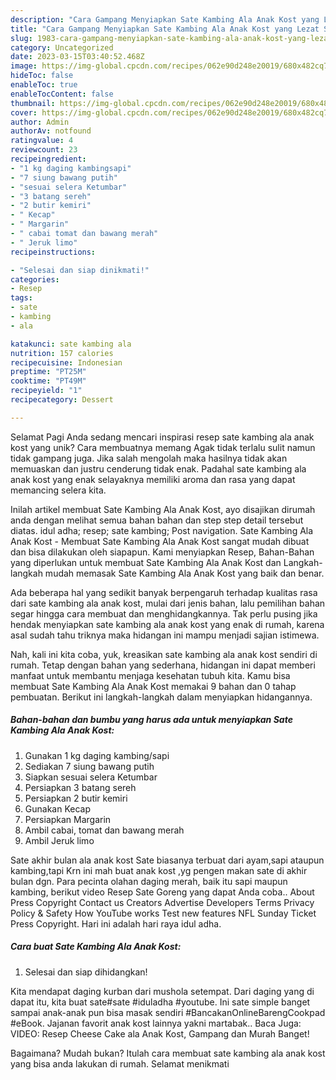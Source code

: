 ```yaml
---
description: "Cara Gampang Menyiapkan Sate Kambing Ala Anak Kost yang Lezat Sekali, Lezat"
title: "Cara Gampang Menyiapkan Sate Kambing Ala Anak Kost yang Lezat Sekali, Lezat"
slug: 1983-cara-gampang-menyiapkan-sate-kambing-ala-anak-kost-yang-lezat-sekali-lezat
category: Uncategorized
date: 2023-03-15T03:40:52.468Z
image: https://img-global.cpcdn.com/recipes/062e90d248e20019/680x482cq70/sate-kambing-ala-anak-kost-foto-resep-utama.jpg
hideToc: false
enableToc: true
enableTocContent: false
thumbnail: https://img-global.cpcdn.com/recipes/062e90d248e20019/680x482cq70/sate-kambing-ala-anak-kost-foto-resep-utama.jpg
cover: https://img-global.cpcdn.com/recipes/062e90d248e20019/680x482cq70/sate-kambing-ala-anak-kost-foto-resep-utama.jpg
author: Admin
authorAv: notfound
ratingvalue: 4
reviewcount: 23
recipeingredient:
- "1 kg daging kambingsapi"
- "7 siung bawang putih"
- "sesuai selera Ketumbar"
- "3 batang sereh"
- "2 butir kemiri"
- " Kecap"
- " Margarin"
- " cabai tomat dan bawang merah"
- " Jeruk limo"
recipeinstructions:

- "Selesai dan siap dinikmati!"
categories:
- Resep
tags:
- sate
- kambing
- ala

katakunci: sate kambing ala 
nutrition: 157 calories
recipecuisine: Indonesian
preptime: "PT25M"
cooktime: "PT49M"
recipeyield: "1"
recipecategory: Dessert

---
```



Selamat Pagi Anda sedang mencari inspirasi resep sate kambing ala anak kost yang unik? Cara membuatnya memang Agak tidak terlalu sulit namun tidak gampang juga. Jika salah mengolah maka hasilnya tidak akan memuaskan dan justru cenderung tidak enak. Padahal sate kambing ala anak kost yang enak selayaknya memiliki aroma dan rasa yang dapat memancing selera kita.


Inilah artikel membuat Sate Kambing Ala Anak Kost, ayo disajikan dirumah anda dengan melihat semua bahan bahan dan step step detail tersebut diatas. idul adha; resep; sate kambing; Post navigation. Sate Kambing Ala Anak Kost - Membuat Sate Kambing Ala Anak Kost sangat mudah dibuat dan bisa dilakukan oleh siapapun. Kami menyiapkan Resep, Bahan-Bahan yang diperlukan untuk membuat Sate Kambing Ala Anak Kost dan Langkah-langkah mudah memasak Sate Kambing Ala Anak Kost yang baik dan benar.

Ada beberapa hal yang sedikit banyak berpengaruh terhadap kualitas rasa dari sate kambing ala anak kost, mulai dari jenis bahan, lalu pemilihan bahan segar hingga cara membuat dan menghidangkannya. Tak perlu pusing jika hendak menyiapkan sate kambing ala anak kost yang enak di rumah, karena asal sudah tahu triknya maka hidangan ini mampu menjadi sajian istimewa.


Nah, kali ini kita coba, yuk, kreasikan sate kambing ala anak kost sendiri di rumah. Tetap dengan bahan yang sederhana, hidangan ini dapat memberi manfaat untuk membantu menjaga kesehatan tubuh kita. Kamu bisa membuat Sate Kambing Ala Anak Kost memakai 9 bahan dan 0 tahap pembuatan. Berikut ini langkah-langkah dalam menyiapkan hidangannya.

<!--inarticleads1-->

##### Bahan-bahan dan bumbu yang harus ada untuk menyiapkan Sate Kambing Ala Anak Kost:

1. Gunakan 1 kg daging kambing/sapi
1. Sediakan 7 siung bawang putih
1. Siapkan sesuai selera Ketumbar
1. Persiapkan 3 batang sereh
1. Persiapkan 2 butir kemiri
1. Gunakan  Kecap
1. Persiapkan  Margarin
1. Ambil  cabai, tomat dan bawang merah
1. Ambil  Jeruk limo


Sate akhir bulan ala anak kost Sate biasanya terbuat dari ayam,sapi ataupun kambing,tapi Krn ini mah buat anak kost ,yg pengen makan sate di akhir bulan dgn. Para pecinta olahan daging merah, baik itu sapi maupun kambing, berikut video Resep Sate Goreng yang dapat Anda coba.. About Press Copyright Contact us Creators Advertise Developers Terms Privacy Policy &amp; Safety How YouTube works Test new features NFL Sunday Ticket Press Copyright. Hari ini adalah hari raya idul adha. 

<!--inarticleads2-->

##### Cara buat Sate Kambing Ala Anak Kost:


1. Selesai dan siap dihidangkan!

Kita mendapat daging kurban dari mushola setempat. Dari daging yang di dapat itu, kita buat sate#sate #iduladha #youtube. Ini sate simple banget sampai anak-anak pun bisa masak sendiri #BancakanOnlineBarengCookpad #eBook. Jajanan favorit anak kost lainnya yakni martabak.. Baca Juga: VIDEO: Resep Cheese Cake ala Anak Kost, Gampang dan Murah Banget! 

Bagaimana? Mudah bukan? Itulah cara membuat sate kambing ala anak kost yang bisa anda lakukan di rumah. Selamat menikmati
